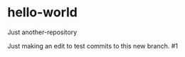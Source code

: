 # hello-world
Just another-repository

Just making an edit to test commits to this new branch.  #1 
